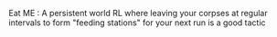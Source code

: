 Eat ME : A persistent world RL where leaving your corpses at regular intervals to form "feeding stations" for your next run is a good tactic